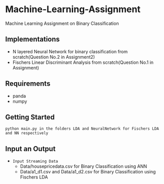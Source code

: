 # Machine-Learning-Assignment
Machine Learning Assignment on Binary Classification
## Implementations
- N layered Neural Network for binary classification from scratch(Question No.2 in Assignment2)
- Fischers Linear Discriminant Analysis from scratch(Question No.1 in Assignment)
## Requirements
- panda
- numpy

## Getting Started
```
python main.py in the folders LDA and NeuralNetwork for Fischers LDA and NN respectively
```

## Input an Output
- ``` Input Streaming Data ``` 
  * Data/housepricedata.csv for Binary Classification using ANN
  * Data/a1_d1.csv and Data/a1_d2.csv for Binary Classification using Fischers LDA


